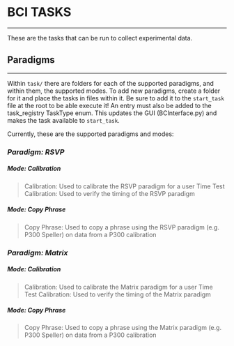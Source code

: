 # BCI TASKS
-----------

These are the tasks that can be run to collect experimental data.

## Paradigms
------------
Within `task/` there are folders for each of the supported paradigms, and within them, the supported modes. To add new paradigms, create a folder for it and place the tasks in files within it. Be sure to add it to the `start_task` file at the root to be able execute it! An entry must also be added to the task_registry TaskType
enum. This updates the GUI (BCInterface.py) and makes the task available to `start_task`.

Currently, these are the supported paradigms and modes:

### *Paradigm: RSVP* 

##### Mode: Calibration

> Calibration: Used to calibrate the RSVP paradigm for a user
> Time Test Calibration: Used to verify the timing of the RSVP paradigm

##### Mode: Copy Phrase

> Copy Phrase: Used to copy a phrase using the RSVP paradigm (e.g. P300 Speller) on data from a P300 calibration

### *Paradigm: Matrix* 

##### Mode: Calibration

> Calibration: Used to calibrate the Matrix paradigm for a user
> Time Test Calibration: Used to verify the timing of the Matrix paradigm

##### Mode: Copy Phrase

> Copy Phrase: Used to copy a phrase using the Matrix paradigm (e.g. P300 Speller) on data from a P300 calibration


